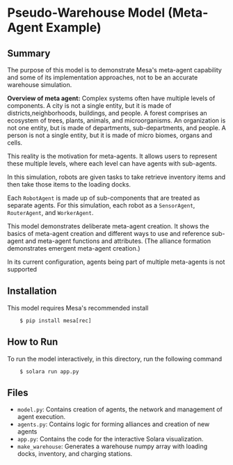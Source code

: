 # Pseudo-Warehouse Model (Meta-Agent Example)

## Summary

The  purpose of this model is to demonstrate Mesa's meta-agent capability and some of its implementation approaches, not to be an accurate warehouse simulation.

**Overview of meta agent:** Complex systems often have multiple levels of components. A city is not a single entity, but it is made of districts,neighborhoods, buildings, and people. A forest comprises an ecosystem of trees, plants, animals, and microorganisms. An organization is not one entity, but is made of departments, sub-departments, and people. A person is not a single entity, but it is made of micro biomes, organs and cells.

This reality is the motivation for meta-agents. It allows users to represent these multiple levels, where each level can have agents with sub-agents.

In this simulation, robots are given tasks to take retrieve inventory items and then take those items to the loading docks.

Each `RobotAgent` is made up of sub-components that are treated as separate agents. For this simulation, each robot as a `SensorAgent`, `RouterAgent`, and `WorkerAgent`.

This model demonstrates deliberate meta-agent creation. It shows the basics of meta-agent creation and different ways to use and reference sub-agent and meta-agent functions and attributes. (The alliance formation demonstrates emergent meta-agent creation.)

In its current configuration, agents being part of multiple meta-agents is not supported

## Installation

This model requires Mesa's recommended install

```
    $ pip install mesa[rec]
```

## How to Run

To run the model interactively, in this directory, run the following command

```
    $ solara run app.py
```

## Files

- `model.py`: Contains creation of agents, the network and management of agent execution.
- `agents.py`: Contains logic for forming alliances and creation of new agents
- `app.py`: Contains the code for the interactive Solara visualization.
- `make_warehouse`: Generates a warehouse numpy array with loading docks, inventory, and charging stations.